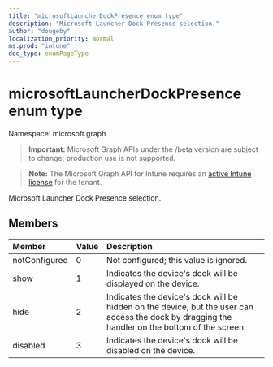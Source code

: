 ```yaml
---
title: "microsoftLauncherDockPresence enum type"
description: "Microsoft Launcher Dock Presence selection."
author: "dougeby"
localization_priority: Normal
ms.prod: "intune"
doc_type: enumPageType
---
```


# microsoftLauncherDockPresence enum type

Namespace: microsoft.graph

> **Important:** Microsoft Graph APIs under the /beta version are subject to change; production use is not supported.

> **Note:** The Microsoft Graph API for Intune requires an [active Intune license](https://go.microsoft.com/fwlink/?linkid=839381) for the tenant.

Microsoft Launcher Dock Presence selection.

## Members
|Member|Value|Description|
|:---|:---|:---|
|notConfigured|0|Not configured; this value is ignored.|
|show|1|Indicates the device's dock will be displayed on the device.|
|hide|2|Indicates the device's dock will be hidden on the device, but the user can access the dock by dragging the handler on the bottom of the screen.|
|disabled|3|Indicates the device's dock will be disabled on the device.|




